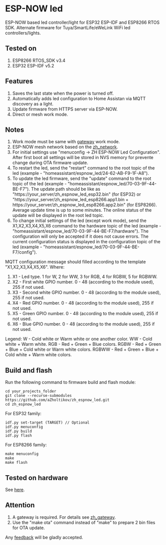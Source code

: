 # ESP-NOW led

ESP-NOW based led controller/light for ESP32 ESP-IDF and ESP8266 RTOS SDK. Alternate firmware for Tuya/SmartLife/eWeLink WiFi led controllers/lights.

## Tested on

1. ESP8266 RTOS_SDK v3.4
2. ESP32 ESP-IDF v5.2

## Features

1. Saves the last state when the power is turned off.
2. Automatically adds led configuration to Home Assistan via MQTT discovery as a light.
3. Update firmware from HTTPS server via ESP-NOW.
4. Direct or mesh work mode.

## Notes

1. Work mode must be same with [gateway](https://github.com/aZholtikov/zh_gateway) work mode.
2. ESP-NOW mesh network based on the [zh_network](https://github.com/aZholtikov/zh_network).
3. For initial settings use "menuconfig -> ZH ESP-NOW Led Configuration". After first boot all settings will be stored in NVS memory for prevente change during OTA firmware update.
4. To restart the led, send the "restart" command to the root topic of the led (example - "homeassistant/espnow_led/24-62-AB-F9-1F-A8").
5. To update the led firmware, send the "update" command to the root topic of the led (example - "homeassistant/espnow_led/70-03-9F-44-BE-F7"). The update path should be like as "https://your_server/zh_espnow_led_esp32.bin" (for ESP32) or "https://your_server/zh_espnow_led_esp8266.app1.bin + https://your_server/zh_espnow_led_esp8266.app2.bin" (for ESP8266). Average update time is up to some minutes. The online status of the update will be displayed in the root led topic.
6. To change initial settings of the led (except work mode), send the X1,X2,X3,X4,X5,X6 command to the hardware topic of the led (example - "homeassistant/espnow_led/70-03-9F-44-BE-F7/hardware"). The configuration will only be accepted if it does not cause errors. The current configuration status is displayed in the configuration topic of the led (example - "homeassistant/espnow_led/70-03-9F-44-BE-F7/config").

MQTT configuration message should filled according to the template "X1,X2,X3,X4,X5,X6". Where:

1. X1 - Led type. 1 for W, 2 for WW, 3 for RGB, 4 for RGBW, 5 for RGBWW.
2. X2 - First white GPIO number. 0 - 48 (according to the module used), 255 if not used.
3. X3 - Second white GPIO number. 0 - 48 (according to the module used), 255 if not used.
4. X4 - Red GPIO number. 0 - 48 (according to the module used), 255 if not used.
5. X5 - Green GPIO number. 0 - 48 (according to the module used), 255 if not used.
6. X6 - Blue GPIO number. 0 - 48 (according to the module used), 255 if not used.

Legend:
W - Cold white or Warm white or one another color.
WW - Cold white + Warm white.
RGB - Red + Green + Blue colors.
RGBW - Red + Green + Blue + Cold white or Warm white colors.
RGBWW - Red + Green + Blue + Cold white + Warm white colors.

## Build and flash

Run the following command to firmware build and flash module:

```text
cd your_projects_folder
git clone --recurse-submodules https://github.com/aZholtikov/zh_espnow_led.git
cd zh_espnow_led
```

For ESP32 family:

```text
idf.py set-target (TARGET) // Optional
idf.py menuconfig
idf.py build
idf.py flash
```

For ESP8266 family:

```text
make menuconfig
make
make flash
```

## Tested on hardware

See [here](https://github.com/aZholtikov/zh_espnow_led/tree/main/hardware).

## Attention

1. A gateway is required. For details see [zh_gateway](https://github.com/aZholtikov/zh_gateway).
2. Use the "make ota" command instead of "make" to prepare 2 bin files for OTA update.

Any [feedback](mailto:github@azholtikov.ru) will be gladly accepted.

